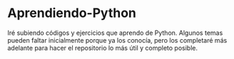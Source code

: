 # Aprendiendo-Python
Iré subiendo códigos y ejercicios que aprendo de Python. Algunos temas pueden faltar inicialmente porque ya los conocía, pero los completaré más adelante para hacer el repositorio lo más útil y completo posible.
